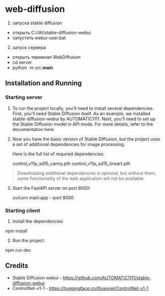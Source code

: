 # web-diffusion

1. запуска stable diffusion 

- открыть C://AI/stable-diffusion-webui
- запустить webui-user.bat

2. запуск сервера

- открыть терминал WebDiffusion
- cd server
- python -m src.__main__

## Installation and Running

### Starting server

1. To run the project locally, you'll need to install several dependencies. First, you'll need Stable Diffusion itself. As an example, we installed stable-diffusion-webui by AUTOMATIC1111. Next, you'll need to set up the Stable Diffusion model in API mode. For more details, refer to the documentation here.

2. Now you have the basic version of Stable Diffusion, but the project uses a set of additional dependencies for image processing.

   Here is the full list of required dependencies:

   control_v11p_sd15_canny.pth
   control_v11p_sd15_lineart.pth

> Downloading additional dependencies is optional, but without them, some functionality of the web application will not be available.

3. Start the FastAPI server on port 8000:

    uvicorn main:app --port 8000

### Starting client

1. Install the dependencies:

npm install

2. Run the project:

npm run dev

## Credits

- Stable Diffusion webui - https://github.com/AUTOMATIC1111/stable-diffusion-webui
- ControlNet-v1-1 - https://huggingface.co/lllyasviel/ControlNet-v1-1